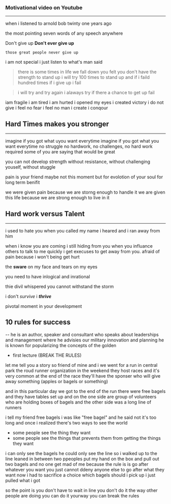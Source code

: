  ### Motivational video on Youtube
 ---
 when i listened to arnold bob twinty one years ago 

 the most pointing seven words of any speech anywhere

 Don't give up  **Don't ever give up**
 ```
those great people never give up
```

i am not special i just listen to what's man said

> there is some times in life we fall down you felt you don't have the strength to stand up i will try 100 times to stand up and if i faild  hundred times if i give up i fail 

> i will try and try again i alaways try if there a chance to get up fail


iam fragile i am tired i am hurted i opened my eyes  i created victory i do not give i feel no fear i feel no man i create i conqour 


## Hard Times makes you stronger
---

imagine if you got what uyou want everytime
imagine if you got what you want everytime no struggle no hardwork, no challenges, no hard work required 
some of you are saying that would be great

you can not develop strength without resistance, without challenging youself, without stuggle

pain is your friend maybe not this moment but for evolotion of your soul for long term benifit 

we were given pain because we are storng enough to handle it
we are given this life because we are strong enough to live in it

## Hard work versus Talent
---

i used to hate you when you called my name i heared and i ran away from him 

when i know you are coming i still hiding from you 
when you influance others to talk to me quickly i get execuses to get away from you. afraid of pain because i won't being get hurt 

the **sware** on my face and tears on my eyes

you need to have inlogical and inrational 

thie divil whispered 
you cannot withstand the storm 

i don't *survive* 
i ***thrive***

pivotal moment in your development

## 10 rules for success
--
he is an author, speaker and consultant who speaks about leaderships and management
where he advisies our military innovation and planning
he is known for popularizing the concepts of the golden 

* first lecture (BREAK THE RULES)

let me tell you a story so friend of mine and i we went for a run in central park
the roud runner organization in the weekend they host races
and it's very common at the end of the race they'll have the sponser who will give away something (apples or bagels or something)

and in this particular day we got to the end of the run there were free bagels
and they have tables set up and on the one side are group of volunteers who are holding boxes of bagels and the other side was a long line of runners 

i tell my friend free bagels i was like "free bagel" and he said not it's too long
and once i realized there's two ways to see the world
- some people see the thing they want 
- some people see the things that prevents them from getting the things they want

i can only see the bagels he could only see the line so i walked up to the line leaned in between two ppeoples put my hand on the box and pull out two bagels and no one get mad of me because the rule is is go after whatever you want you just cannot ddeny anyone else to go after what they want now i had to sacrifice a choice which bagels should i pick up i just pulled what i got

so the point is you don't have to wait in line 
you don't do it the way other people are doing you can do it yourway you can break the rules 





